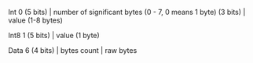 
Int 
0 (5 bits) | number of significant bytes (0 - 7, 0 means 1 byte) (3 bits) | value (1-8 bytes)

Int8
1 (5 bits) | value (1 byte)

Data 
6 (4 bits) | <int> bytes count | raw bytes
